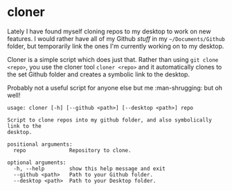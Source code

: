 # cloner

Lately I have found myself cloning repos to my desktop to work on new features.
I would rather have all of my Github *stuff* in my `~/Documents/Github` folder, but temporarily link the ones I'm currently working on to my desktop.

Cloner is a simple script which does just that.
Rather than using `git clone <repo>`, you use the cloner tool `cloner <repo>` and it automatically clones to the set Github folder and creates a symbolic link to the desktop.

Probably not a useful script for anyone else but me :man-shrugging: but oh well!

```
usage: cloner [-h] [--github <path>] [--desktop <path>] repo

Script to clone repos into my github folder, and also symbolically link to the
desktop.

positional arguments:
  repo              Repository to clone.

optional arguments:
  -h, --help        show this help message and exit
  --github <path>   Path to your Github folder.
  --desktop <path>  Path to your Desktop folder.
```
